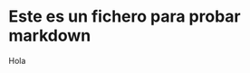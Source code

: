 # Este es un fichero para probar markdown

Hola

<script>
function(){
	console.log("saludo");
}
</script>
